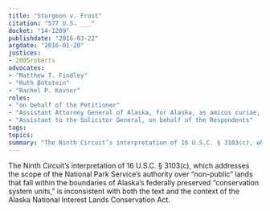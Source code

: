 ```yaml
---
title: "Sturgeon v. Frost"
citation: "577 U.S. ___"
docket: "14-1209"
publishdate: "2016-03-22"
argdate: "2016-01-20"
justices:
- 2005roberts
advocates:
- "Matthew T. Findley"
- "Ruth Botstein"
- "Rachel P. Kovner"
roles:
- "on behalf of the Petitioner"
- "Assistant Attorney General of Alaska, for Alaska, as amicus curiae, supporting the Petitioner"
- "Assistant to the Solicitor General, on behalf of the Respondents"
tags:
topics:
summary: "The Ninth Circuit’s interpretation of 16 U.S.C. § 3103(c), which addresses the scope of the National Park Service’s authority over “non-public” lands that fall within the boundaries of Alaska’s federally preserved “conservation system units,” is inconsistent with both the text and the context of the Alaska National Interest Lands Conservation Act."
---
```

The Ninth Circuit’s interpretation of 16 U.S.C. § 3103(c), which addresses the scope of the National Park Service’s authority over “non-public” lands that fall within the boundaries of Alaska’s federally preserved “conservation system units,” is inconsistent with both the text and the context of the Alaska National Interest Lands Conservation Act.

